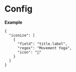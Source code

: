 # Config

**Example**

```
{
  "iconize": [
    {
      "field": "title.label",
      "regex": "Movement Yoga",
      "icon": "🪷"
    }
  ]
}
```
